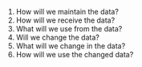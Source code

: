 1. How will we maintain the data?
2. How will we receive the data?
3. What will we use from the data?
4. Will we change the data?
5. What will we change in the data?
6. How will we use the changed data?
